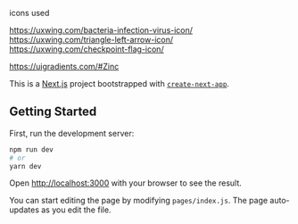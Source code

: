icons used

https://uxwing.com/bacteria-infection-virus-icon/
https://uxwing.com/triangle-left-arrow-icon/
https://uxwing.com/checkpoint-flag-icon/



https://uigradients.com/#Zinc



This is a [Next.js](https://nextjs.org/) project bootstrapped with [`create-next-app`](https://github.com/vercel/next.js/tree/canary/packages/create-next-app).

## Getting Started

First, run the development server:

```bash
npm run dev
# or
yarn dev
```

Open [http://localhost:3000](http://localhost:3000) with your browser to see the result.

You can start editing the page by modifying `pages/index.js`. The page auto-updates as you edit the file.
